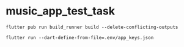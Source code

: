 # music_app_test_task

`flutter pub run build_runner build --delete-conflicting-outputs`

`flutter run --dart-define-from-file=.env/app_keys.json`
